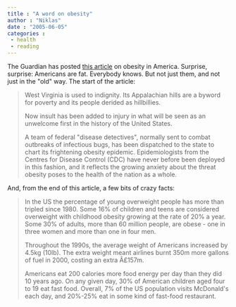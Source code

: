 ```yaml
---
title : "A word on obesity"
author : "Niklas"
date : "2005-06-05"
categories : 
 - health
 - reading
---
```


The Guardian has posted [this article](http://www.guardian.co.uk/international/story/0,,1499117,00.html) on obesity in America. Surprise, surprise: Americans are fat. Everybody knows. But not just them, and not just in the "old" way. The start of the article:

> West Virginia is used to indignity. Its Appalachian hills are a byword for poverty and its people derided as hillbillies.
> 
> Now insult has been added to injury in what will be seen as an unwelcome first in the history of the United States.
> 
> A team of federal "disease detectives", normally sent to combat outbreaks of infectious bugs, has been dispatched to the state to chart its frightening obesity epidemic. Epidemiologists from the Centres for Disease Control (CDC) have never before been deployed in this fashion, and it reflects the growing anxiety about the threat obesity poses to the health of the nation as a whole.

And, from the end of this article, a few bits of crazy facts:

> In the US the percentage of young overweight people has more than tripled since 1980. Some 16% of children and teens are considered overweight with childhood obesity growing at the rate of 20% a year. Some 30% of adults, more than 60 million people, are obese - one in three women and more than one in four men.
> 
> Throughout the 1990s, the average weight of Americans increased by 4.5kg (10lb). The extra weight meant airlines burnt 350m more gallons of fuel in 2000, costing an extra Â£157m.
> 
> Americans eat 200 calories more food energy per day than they did 10 years ago. On any given day, 30% of American children aged four to 19 eat fast food. Overall, 7% of the US population visits McDonald's each day, and 20%-25% eat in some kind of fast-food restaurant.
